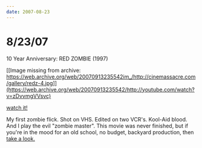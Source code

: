 ```yaml
---
date: 2007-08-23
---
```

# 8/23/07

10 Year Anniversary: RED ZOMBIE (1997)

[[Image missing from archive: https://web.archive.org/web/20070913235542im_/http://cinemassacre.com/gallery/redz-4.jpg]](https://web.archive.org/web/20070913235542/http://youtube.com/watch?v=zDvvmgVVsvc)

[watch it!](https://web.archive.org/web/20070913235542/http://youtube.com/watch?v=zDvvmgVVsvc)

My first zombie flick. Shot on VHS. Edited on two VCR's. Kool-Aid blood. And I play the evil "zombie master". This movie was never finished, but if you're in the mood for an old school, no budget, backyard production, then [take a look.](https://web.archive.org/web/20070913235542/http://youtube.com/watch?v=zDvvmgVVsvc)